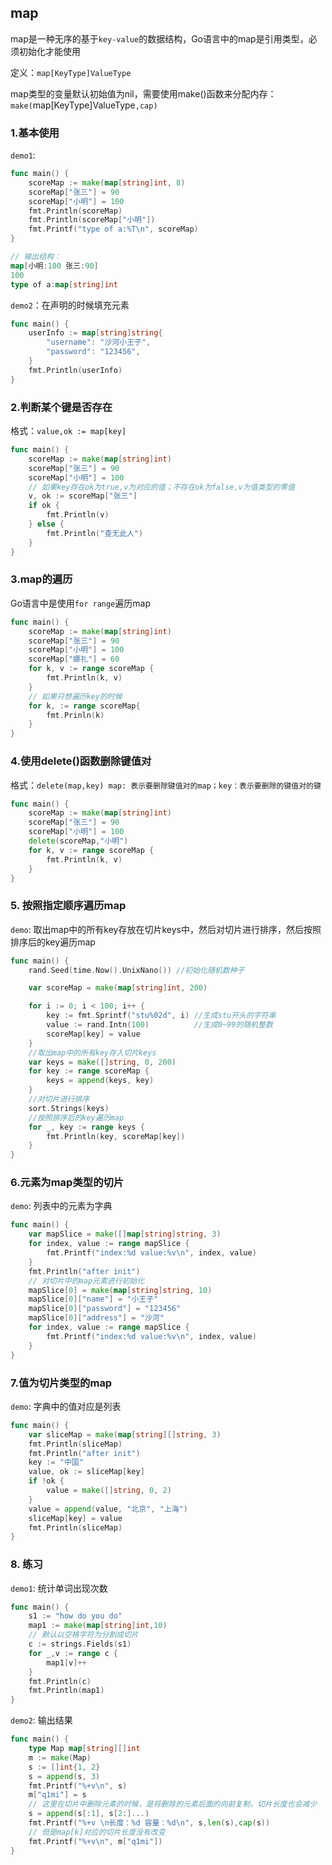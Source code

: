 ## map

map是一种无序的基于`key-value`的数据结构，Go语言中的map是引用类型，必须初始化才能使用

定义：`map[KeyType]ValueType`

map类型的变量默认初始值为nil，需要使用make()函数来分配内存：`make(`map[KeyType]ValueType`,cap)`

### 1.基本使用

`demo1`:

```go
func main() {
	scoreMap := make(map[string]int, 8)
	scoreMap["张三"] = 90
	scoreMap["小明"] = 100
	fmt.Println(scoreMap)
	fmt.Println(scoreMap["小明"])
	fmt.Printf("type of a:%T\n", scoreMap)
}

// 输出结构：
map[小明:100 张三:90]
100
type of a:map[string]int
```

`demo2`：在声明的时候填充元素

```go
func main() {
	userInfo := map[string]string{
		"username": "沙河小王子",
		"password": "123456",
	}
	fmt.Println(userInfo) 
}
```



### 2.判断某个键是否存在

格式：`value,ok := map[key]`

```go
func main() {
	scoreMap := make(map[string]int)
	scoreMap["张三"] = 90
	scoreMap["小明"] = 100
	// 如果key存在ok为true,v为对应的值；不存在ok为false,v为值类型的零值
	v, ok := scoreMap["张三"]
	if ok {
		fmt.Println(v)
	} else {
		fmt.Println("查无此人")
	}
}
```



### 3.map的遍历

Go语言中是使用`for range`遍历map

```go
func main() {
	scoreMap := make(map[string]int)
	scoreMap["张三"] = 90
	scoreMap["小明"] = 100
	scoreMap["娜扎"] = 60
	for k, v := range scoreMap {
		fmt.Println(k, v)
	}
    // 如果只想遍历key的时候
    for k, := range scoreMap{
        fmt.Prinln(k)
    }
}

```



### 4.使用delete()函数删除键值对

格式：`delete(map,key) map: 表示要删除键值对的map；key：表示要删除的键值对的键`

```go
func main() {
	scoreMap := make(map[string]int)
	scoreMap["张三"] = 90
	scoreMap["小明"] = 100
    delete(scoreMap,"小明")
	for k, v := range scoreMap {
		fmt.Println(k, v)
	}
}
```



### 5. 按照指定顺序遍历map

`demo`: 取出map中的所有key存放在切片keys中，然后对切片进行排序，然后按照排序后的key遍历map

```go
func main() {
	rand.Seed(time.Now().UnixNano()) //初始化随机数种子

	var scoreMap = make(map[string]int, 200)

	for i := 0; i < 100; i++ {
		key := fmt.Sprintf("stu%02d", i) //生成stu开头的字符串
		value := rand.Intn(100)          //生成0~99的随机整数
		scoreMap[key] = value
	}
	//取出map中的所有key存入切片keys
	var keys = make([]string, 0, 200)
	for key := range scoreMap {
		keys = append(keys, key)
	}
	//对切片进行排序
	sort.Strings(keys)
	//按照排序后的key遍历map
	for _, key := range keys {
		fmt.Println(key, scoreMap[key])
	}
}
```



### 6.元素为map类型的切片

`demo`: 列表中的元素为字典

```go
func main() {
	var mapSlice = make([]map[string]string, 3)
	for index, value := range mapSlice {
		fmt.Printf("index:%d value:%v\n", index, value)
	}
	fmt.Println("after init")
	// 对切片中的map元素进行初始化
	mapSlice[0] = make(map[string]string, 10)
	mapSlice[0]["name"] = "小王子"
	mapSlice[0]["password"] = "123456"
	mapSlice[0]["address"] = "沙河"
	for index, value := range mapSlice {
		fmt.Printf("index:%d value:%v\n", index, value)
	}
}
```



### 7.值为切片类型的map

`demo`: 字典中的值对应是列表

```go
func main() {
	var sliceMap = make(map[string][]string, 3)
	fmt.Println(sliceMap)
	fmt.Println("after init")
	key := "中国"
	value, ok := sliceMap[key]
	if !ok {
		value = make([]string, 0, 2)
	}
	value = append(value, "北京", "上海")
	sliceMap[key] = value
	fmt.Println(sliceMap)
}
```

### 8. 练习

`demo1`: 统计单词出现次数

```go
func main() {
	s1 := "how do you do"
	map1 := make(map[string]int,10)
   	// 默认以空格字符为分割成切片
	c := strings.Fields(s1)
	for _,v := range c {
		map1[v]++
	}
	fmt.Println(c)
	fmt.Println(map1)
}
```

`demo2`: 输出结果

```go
func main() {
	type Map map[string][]int
	m := make(Map)
	s := []int{1, 2}
	s = append(s, 3)
	fmt.Printf("%+v\n", s)
	m["q1mi"] = s
    // 这里在切片中删除元素的时候，是将删除的元素后面的向前复制，切片长度也会减少
	s = append(s[:1], s[2:]...)
	fmt.Printf("%+v \n长度：%d 容量：%d\n", s,len(s),cap(s))
    // 但是map[k]对应的切片长度没有改变
	fmt.Printf("%+v\n", m["q1mi"])
}
```

